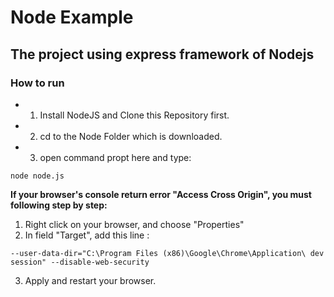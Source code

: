 # Node Example
##

## The project using express framework of Nodejs

### How to run

* 1. Install NodeJS and Clone this Repository first.
* 2. cd to the Node Folder which is downloaded.
* 3. open command propt here and type: 
```
node node.js
```

**If your browser's console return error "Access Cross Origin", you must following step by step:**

1. Right click on your browser, and choose "Properties" 
2. In field "Target", add this line : 
```
--user-data-dir="C:\Program Files (x86)\Google\Chrome\Application\ dev session" --disable-web-security
```
3. Apply and restart your browser.
     
